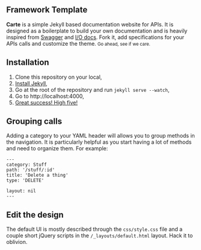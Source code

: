 ## Framework Template

**Carte** is a simple Jekyll based documentation website for APIs. It is designed as a boilerplate to build your own documentation and is heavily inspired from [Swagger](http://swagger.wordnik.com/) and [I/O docs](http://www.mashery.com/product/io-docs). Fork it, add specifications for your APIs calls and customize the theme. <small>Go ahead, see if we care.</small>

## Installation 

1. Clone this repository on your local,
2. [Install Jekyll](https://github.com/mojombo/jekyll/wiki/install),
3. Go at the root of the repository and run ```jekyll serve --watch```,
4. Go to http://localhost:4000,
5. [Great success! High five!](http://www.youtube.com/watch?v=wWWyJwHQ-4E)

## Grouping calls

Adding a category to your YAML header will allows you to group methods in the navigation. It is particularly helpful as you start having a lot of methods and need to organize them. For example:

```
---
category: Stuff
path: '/stuff/:id'
title: 'Delete a thing'
type: 'DELETE'

layout: nil
---
```

## Edit the design

The default UI is mostly described through the `css/style.css` file and a couple short jQuery scripts in the `/_layouts/default.html` layout. Hack it to oblivion.
